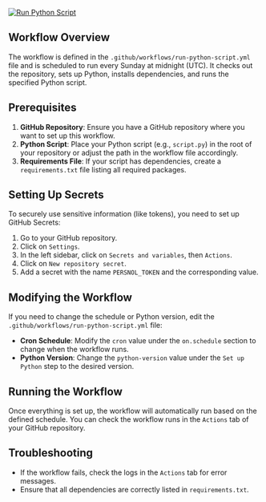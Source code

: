[![Run Python Script](https://github.com/prudhvi1709/gitactions/actions/workflows/run-python-script.yml/badge.svg?branch=main&event=push)](https://github.com/prudhvi1709/gitactions/actions/workflows/run-python-script.yml)


## Workflow Overview

The workflow is defined in the `.github/workflows/run-python-script.yml` file and is scheduled to run every Sunday at midnight (UTC). It checks out the repository, sets up Python, installs dependencies, and runs the specified Python script.

## Prerequisites

1. **GitHub Repository**: Ensure you have a GitHub repository where you want to set up this workflow.
2. **Python Script**: Place your Python script (e.g., `script.py`) in the root of your repository or adjust the path in the workflow file accordingly.
3. **Requirements File**: If your script has dependencies, create a `requirements.txt` file listing all required packages.

## Setting Up Secrets

To securely use sensitive information (like tokens), you need to set up GitHub Secrets:

1. Go to your GitHub repository.
2. Click on `Settings`.
3. In the left sidebar, click on `Secrets and variables`, then `Actions`.
4. Click on `New repository secret`.
5. Add a secret with the name `PERSNOL_TOKEN` and the corresponding value.

## Modifying the Workflow

If you need to change the schedule or Python version, edit the `.github/workflows/run-python-script.yml` file:

- **Cron Schedule**: Modify the `cron` value under the `on.schedule` section to change when the workflow runs.
- **Python Version**: Change the `python-version` value under the `Set up Python` step to the desired version.

## Running the Workflow

Once everything is set up, the workflow will automatically run based on the defined schedule. You can check the workflow runs in the `Actions` tab of your GitHub repository.

## Troubleshooting

- If the workflow fails, check the logs in the `Actions` tab for error messages.
- Ensure that all dependencies are correctly listed in `requirements.txt`.
